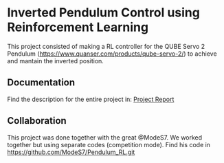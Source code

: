 # Inverted Pendulum Control using Reinforcement Learning

This project consisted of making a RL controller for the QUBE Servo 2 Pendulum (https://www.quanser.com/products/qube-servo-2/) to achieve and mantain the inverted position.

## Documentation
Find the description for the entire project in: [Project Report](Report/Inverted_Pendulum_Report.pdf)

## Collaboration
This project was done together with the great @ModeS7. We worked together but using separate codes (competition mode). Find his code in https://github.com/ModeS7/Pendulum_RL.git
